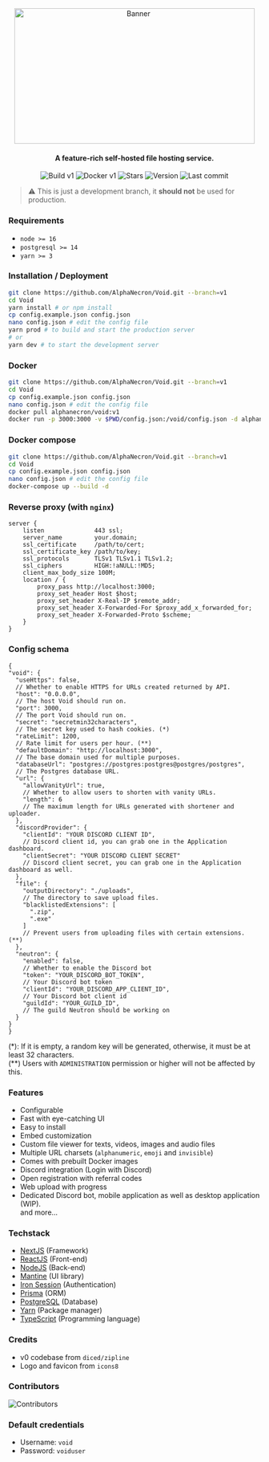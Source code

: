 <div align="center">
  <img src="https://raw.githubusercontent.com/AlphaNecron/Void/v1/public/banner.png" width="480" height="270" alt="Banner"/>

  <h4> A feature-rich self-hosted file hosting service.</h4>

![Build v1](https://img.shields.io/github/workflow/status/AlphaNecron/Void/Build/v1?colorA=000000&colorB=68D391&label=V1&logo=github&style=for-the-badge)
![Docker v1](https://img.shields.io/github/workflow/status/AlphaNecron/Void/Build/v1?colorA=000000&colorB=0db7ed&label=DOCKER&logo=docker&style=for-the-badge)
![Stars](https://img.shields.io/github/stars/AlphaNecron/Void?colorA=000000&colorB=4527A0&logo=github&style=for-the-badge)
![Version](https://img.shields.io/github/package-json/v/AlphaNecron/Void/v1?colorA=000000&colorB=4527A0&label=latest&logo=react&logoColor=ffffff&style=for-the-badge)
![Last commit](https://img.shields.io/github/last-commit/AlphaNecron/Void/v1?colorA=000000&colorB=4527A0&logo=github&style=for-the-badge)
</div>

> ⚠️ This is just a development branch, it **should not** be used for production.

### Requirements

- `node >= 16`
- `postgresql >= 14`
- `yarn >= 3`

### Installation / Deployment

  ```sh
  git clone https://github.com/AlphaNecron/Void.git --branch=v1
  cd Void
  yarn install # or npm install
  cp config.example.json config.json
  nano config.json # edit the config file
  yarn prod # to build and start the production server
  # or
  yarn dev # to start the development server
  ```

### Docker

  ```sh
  git clone https://github.com/AlphaNecron/Void.git --branch=v1
  cd Void
  cp config.example.json config.json
  nano config.json # edit the config file
  docker pull alphanecron/void:v1
  docker run -p 3000:3000 -v $PWD/config.json:/void/config.json -d alphanecron/void:v1
  ```

### Docker compose

  ```sh
  git clone https://github.com/AlphaNecron/Void.git --branch=v1
  cd Void
  cp config.example.json config.json
  nano config.json # edit the config file
  docker-compose up --build -d
  ```

### Reverse proxy (with `nginx`)

  ```nginx
  server {
      listen              443 ssl;
      server_name         your.domain;
      ssl_certificate     /path/to/cert;
      ssl_certificate_key /path/to/key;
      ssl_protocols       TLSv1 TLSv1.1 TLSv1.2;
      ssl_ciphers         HIGH:!aNULL:!MD5;
      client_max_body_size 100M;
      location / {
          proxy_pass http://localhost:3000;
          proxy_set_header Host $host;
          proxy_set_header X-Real-IP $remote_addr;
          proxy_set_header X-Forwarded-For $proxy_add_x_forwarded_for;
          proxy_set_header X-Forwarded-Proto $scheme;
      }
  }
  ```

### Config schema

  ```json5
{
  "void": {
    "useHttps": false,
    // Whether to enable HTTPS for URLs created returned by API.
    "host": "0.0.0.0",
    // The host Void should run on.
    "port": 3000,
    // The port Void should run on.
    "secret": "secretmin32characters",
    // The secret key used to hash cookies. (*)
    "rateLimit": 1200,
    // Rate limit for users per hour. (**)
    "defaultDomain": "http://localhost:3000",
    // The base domain used for multiple purposes.
    "databaseUrl": "postgres://postgres:postgres@postgres/postgres",
    // The Postgres database URL.
    "url": {
      "allowVanityUrl": true,
      // Whether to allow users to shorten with vanity URLs.
      "length": 6
      // The maximum length for URLs generated with shortener and uploader.
    },
    "discordProvider": {
      "clientId": "YOUR DISCORD CLIENT ID",
      // Discord client id, you can grab one in the Application dashboard.
      "clientSecret": "YOUR DISCORD CLIENT SECRET"
      // Discord client secret, you can grab one in the Application dashboard as well.
    },
    "file": {
      "outputDirectory": "./uploads",
      // The directory to save upload files.
      "blacklistedExtensions": [
        ".zip",
        ".exe"
      ]
      // Prevent users from uploading files with certain extensions. (**)
    },
    "neutron": {
      "enabled": false,
      // Whether to enable the Discord bot
      "token": "YOUR_DISCORD_BOT_TOKEN",
      // Your Discord bot token
      "clientId": "YOUR_DISCORD_APP_CLIENT_ID",
      // Your Discord bot client id
      "guildId": "YOUR_GUILD_ID",
      // The guild Neutron should be working on
    }
  }
}
  ```

(*): If it is empty, a random key will be generated, otherwise, it must be at least 32 characters.  
(**) Users with `ADMINISTRATION` permission or higher will not be affected by this.

### Features

- Configurable
- Fast with eye-catching UI
- Easy to install
- Embed customization
- Custom file viewer for texts, videos, images and audio files
- Multiple URL charsets (`alphanumeric`, `emoji` and `invisible`)
- Comes with prebuilt Docker images
- Discord integration (Login with Discord)
- Open registration with referral codes
- Web upload with progress
- Dedicated Discord bot, mobile application as well as desktop application (WIP).  
  and more...

### Techstack

- [NextJS](https://nextjs.org) (Framework)
- [ReactJS](https://reactjs.org) (Front-end)
- [NodeJS](https://nodejs.org) (Back-end)
- [Mantine](https://mantine.dev) (UI library)
- [Iron Session](https://www.npmjs.com/package/iron-session) (Authentication)
- [Prisma](https://www.prisma.io) (ORM)
- [PostgreSQL](https://www.postgresql.org) (Database)
- [Yarn](https://yarnpkg.com) (Package manager)
- [TypeScript](https://www.typescriptlang.org) (Programming language)

### Credits

- v0 codebase from `diced/zipline`
- Logo and favicon from `icons8`

### Contributors

![Contributors](https://contrib.rocks/image?repo=AlphaNecron/Void)

### Default credentials

- Username: `void`
- Password: `voiduser`
